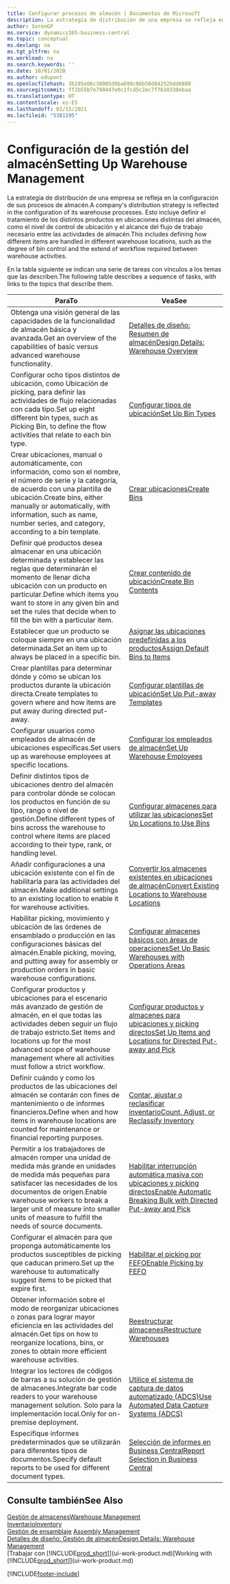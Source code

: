 ```yaml
---
title: Configurar procesos de almacén | Documentos de Microsoft
description: La estrategia de distribución de una empresa se refleja en la configuración de sus procesos de almacén. Esto incluye definir el tratamiento de los distintos productos en ubicaciones distintas del almacén, como el nivel de control de ubicación y el alcance del flujo de trabajo necesario entre las actividades de almacén.
author: SorenGP
ms.service: dynamics365-business-central
ms.topic: conceptual
ms.devlang: na
ms.tgt_pltfrm: na
ms.workload: na
ms.search.keywords: ''
ms.date: 10/01/2020
ms.author: edupont
ms.openlocfilehash: 3b285e86c38005d9ba699c08b58d84252bdd6808
ms.sourcegitcommit: ff2b55b7e790447e0c1fcd5c2ec7f7610338ebaa
ms.translationtype: HT
ms.contentlocale: es-ES
ms.lasthandoff: 02/15/2021
ms.locfileid: "5381195"
---
```

# <a name="setting-up-warehouse-management"></a><span data-ttu-id="2941a-104">Configuración de la gestión del almacén</span><span class="sxs-lookup"><span data-stu-id="2941a-104">Setting Up Warehouse Management</span></span>
<span data-ttu-id="2941a-105">La estrategia de distribución de una empresa se refleja en la configuración de sus procesos de almacén.</span><span class="sxs-lookup"><span data-stu-id="2941a-105">A company's distribution strategy is reflected in the configuration of its warehouse processes.</span></span> <span data-ttu-id="2941a-106">Esto incluye definir el tratamiento de los distintos productos en ubicaciones distintas del almacén, como el nivel de control de ubicación y el alcance del flujo de trabajo necesario entre las actividades de almacén.</span><span class="sxs-lookup"><span data-stu-id="2941a-106">This includes defining how different items are handled in different warehouse locations, such as the degree of bin control and the extend of workflow required between warehouse activities.</span></span>  

 <span data-ttu-id="2941a-107">En la tabla siguiente se indican una serie de tareas con vínculos a los temas que las describen.</span><span class="sxs-lookup"><span data-stu-id="2941a-107">The following table describes a sequence of tasks, with links to the topics that describe them.</span></span>   

|<span data-ttu-id="2941a-108">**Para**</span><span class="sxs-lookup"><span data-stu-id="2941a-108">**To**</span></span>|<span data-ttu-id="2941a-109">**Vea**</span><span class="sxs-lookup"><span data-stu-id="2941a-109">**See**</span></span>|  
|------------|-------------|  
|<span data-ttu-id="2941a-110">Obtenga una visión general de las capacidades de la funcionalidad de almacén básica y avanzada.</span><span class="sxs-lookup"><span data-stu-id="2941a-110">Get an overview of the capabilities of basic versus advanced warehouse functionality.</span></span>|[<span data-ttu-id="2941a-111">Detalles de diseño: Resumen de almacén</span><span class="sxs-lookup"><span data-stu-id="2941a-111">Design Details: Warehouse Overview</span></span>](design-details-warehouse-overview.md)|  
|<span data-ttu-id="2941a-112">Configurar ocho tipos distintos de ubicación, como Ubicación de picking, para definir las actividades de flujo relacionadas con cada tipo.</span><span class="sxs-lookup"><span data-stu-id="2941a-112">Set up eight different bin types, such as Picking Bin, to define the flow activities that relate to each bin type.</span></span>|[<span data-ttu-id="2941a-113">Configurar tipos de ubicación</span><span class="sxs-lookup"><span data-stu-id="2941a-113">Set Up Bin Types</span></span>](warehouse-how-to-set-up-bin-types.md)|  
|<span data-ttu-id="2941a-114">Crear ubicaciones, manual o automáticamente, con información, como son el nombre, el número de serie y la categoría, de acuerdo con una plantilla de ubicación.</span><span class="sxs-lookup"><span data-stu-id="2941a-114">Create bins, either manually or automatically, with information, such as name, number series, and category, according to a bin template.</span></span>|[<span data-ttu-id="2941a-115">Crear ubicaciones</span><span class="sxs-lookup"><span data-stu-id="2941a-115">Create Bins</span></span>](warehouse-how-to-create-individual-bins.md)|  
|<span data-ttu-id="2941a-116">Definir qué productos desea almacenar en una ubicación determinada y establecer las reglas que determinarán el momento de llenar dicha ubicación con un producto en particular.</span><span class="sxs-lookup"><span data-stu-id="2941a-116">Define which items you want to store in any given bin and set the rules that decide when to fill the bin with a particular item.</span></span>|[<span data-ttu-id="2941a-117">Crear contenido de ubicación</span><span class="sxs-lookup"><span data-stu-id="2941a-117">Create Bin Contents</span></span>](warehouse-how-to-set-up-bin-contents.md)|  
|<span data-ttu-id="2941a-118">Establecer que un producto se coloque siempre en una ubicación determinada.</span><span class="sxs-lookup"><span data-stu-id="2941a-118">Set an item up to always be placed in a specific bin.</span></span>|[<span data-ttu-id="2941a-119">Asignar las ubicaciones predefinidas a los productos</span><span class="sxs-lookup"><span data-stu-id="2941a-119">Assign Default Bins to Items</span></span>](warehouse-how-to-assign-default-bins-to-items.md)|
|<span data-ttu-id="2941a-120">Crear plantillas para determinar dónde y cómo se ubican los productos durante la ubicación directa.</span><span class="sxs-lookup"><span data-stu-id="2941a-120">Create templates to govern where and how items are put away during directed put-away.</span></span>|[<span data-ttu-id="2941a-121">Configurar plantillas de ubicación</span><span class="sxs-lookup"><span data-stu-id="2941a-121">Set Up Put-away Templates</span></span>](warehouse-how-to-set-up-put-away-templates.md)|
|<span data-ttu-id="2941a-122">Configurar usuarios como empleados de almacén de ubicaciones específicas.</span><span class="sxs-lookup"><span data-stu-id="2941a-122">Set users up as warehouse employees at specific locations.</span></span>|[<span data-ttu-id="2941a-123">Configurar los empleados de almacén</span><span class="sxs-lookup"><span data-stu-id="2941a-123">Set Up Warehouse Employees</span></span>](warehouse-how-to-set-up-warehouse-employees.md)|
|<span data-ttu-id="2941a-124">Definir distintos tipos de ubicaciones dentro del almacén para controlar dónde se colocan los productos en función de su tipo, rango o nivel de gestión.</span><span class="sxs-lookup"><span data-stu-id="2941a-124">Define different types of bins across the warehouse to control where items are placed according to their type, rank, or handling level.</span></span>|[<span data-ttu-id="2941a-125">Configurar almacenes para utilizar las ubicaciones</span><span class="sxs-lookup"><span data-stu-id="2941a-125">Set Up Locations to Use Bins</span></span>](warehouse-how-to-set-up-locations-to-use-bins.md)|
|<span data-ttu-id="2941a-126">Añadir configuraciones a una ubicación existente con el fin de habilitarla para las actividades del almacén.</span><span class="sxs-lookup"><span data-stu-id="2941a-126">Make additional settings to an existing location to enable it for warehouse activities.</span></span>|[<span data-ttu-id="2941a-127">Convertir los almacenes existentes en ubicaciones de almacén</span><span class="sxs-lookup"><span data-stu-id="2941a-127">Convert Existing Locations to Warehouse Locations</span></span>](warehouse-how-to-convert-existing-locations-to-warehouse-locations.md)|
|<span data-ttu-id="2941a-128">Habilitar picking, movimiento y ubicación de las órdenes de ensamblado o producción en las configuraciones básicas del almacén.</span><span class="sxs-lookup"><span data-stu-id="2941a-128">Enable picking, moving, and putting away for assembly or production orders in basic warehouse configurations.</span></span>|[<span data-ttu-id="2941a-129">Configurar almacenes básicos con áreas de operaciones</span><span class="sxs-lookup"><span data-stu-id="2941a-129">Set Up Basic Warehouses with Operations Areas</span></span>](warehouse-how-to-set-up-basic-warehouses-with-operations-areas.md)|  
|<span data-ttu-id="2941a-130">Configurar productos y ubicaciones para el escenario más avanzado de gestión de almacén, en el que todas las actividades deben seguir un flujo de trabajo estricto.</span><span class="sxs-lookup"><span data-stu-id="2941a-130">Set items and locations up for the most advanced scope of warehouse management where all activities must follow a strict workflow.</span></span>|[<span data-ttu-id="2941a-131">Configurar productos y almacenes para ubicaciones y picking directos</span><span class="sxs-lookup"><span data-stu-id="2941a-131">Set Up Items and Locations for Directed Put-away and Pick</span></span>](warehouse-how-to-set-up-items-for-directed-put-away-and-pick.md)|  
|<span data-ttu-id="2941a-132">Definir cuándo y como los productos de las ubicaciones del almacén se contarán con fines de mantenimiento o de informes financieros.</span><span class="sxs-lookup"><span data-stu-id="2941a-132">Define when and how items in warehouse locations are counted for maintenance or financial reporting purposes.</span></span>|[<span data-ttu-id="2941a-133">Contar, ajustar o reclasificar inventario</span><span class="sxs-lookup"><span data-stu-id="2941a-133">Count, Adjust, or Reclassify Inventory</span></span>](inventory-how-count-adjust-reclassify.md)|
|<span data-ttu-id="2941a-134">Permitir a los trabajadores de almacén romper una unidad de medida más grande en unidades de medida más pequeñas para satisfacer las necesidades de los documentos de origen.</span><span class="sxs-lookup"><span data-stu-id="2941a-134">Enable warehouse workers to break a larger unit of measure into smaller units of measure to fulfill the needs of source documents.</span></span>|[<span data-ttu-id="2941a-135">Habilitar interrupción automática masiva con ubicaciones y picking directos</span><span class="sxs-lookup"><span data-stu-id="2941a-135">Enable Automatic Breaking Bulk with Directed Put-away and Pick</span></span>](warehouse-enable-automatic-breaking-bulk-with-directed-put-away-and-pick.md)|  
|<span data-ttu-id="2941a-136">Configurar el almacén para que proponga automáticamente los productos susceptibles de picking que caducan primero.</span><span class="sxs-lookup"><span data-stu-id="2941a-136">Set up the warehouse to automatically suggest items to be picked that expire first.</span></span>|[<span data-ttu-id="2941a-137">Habilitar el picking por FEFO</span><span class="sxs-lookup"><span data-stu-id="2941a-137">Enable Picking by FEFO</span></span>](warehouse-picking-by-fefo.md)|
|<span data-ttu-id="2941a-138">Obtener información sobre el modo de reorganizar ubicaciones o zonas para lograr mayor eficiencia en las actividades del almacén.</span><span class="sxs-lookup"><span data-stu-id="2941a-138">Get tips on how to reorganize locations, bins, or zones to obtain more efficient warehouse activities.</span></span>|[<span data-ttu-id="2941a-139">Reestructurar almacenes</span><span class="sxs-lookup"><span data-stu-id="2941a-139">Restructure Warehouses</span></span>](warehouse-how-to-restructure-warehouses.md)|
|<span data-ttu-id="2941a-140">Integrar los lectores de códigos de barras a su solución de gestión de almacenes.</span><span class="sxs-lookup"><span data-stu-id="2941a-140">Integrate bar code readers to your warehouse management solution.</span></span> <span data-ttu-id="2941a-141">Solo para la implementación local.</span><span class="sxs-lookup"><span data-stu-id="2941a-141">Only for on-premise deployment.</span></span>|[<span data-ttu-id="2941a-142">Utilice el sistema de captura de datos automatizado (ADCS)</span><span class="sxs-lookup"><span data-stu-id="2941a-142">Use Automated Data Capture Systems (ADCS)</span></span>](warehouse-use-automated-data-capture-systems-adcs.md)|
|<span data-ttu-id="2941a-143">Especifique informes predeterminados que se utilizarán para diferentes tipos de documentos.</span><span class="sxs-lookup"><span data-stu-id="2941a-143">Specify default reports to be used for different document types.</span></span>|[<span data-ttu-id="2941a-144">Selección de informes en Business Central</span><span class="sxs-lookup"><span data-stu-id="2941a-144">Report Selection in Business Central</span></span>](across-report-selections.md)|

## <a name="see-also"></a><span data-ttu-id="2941a-145">Consulte también</span><span class="sxs-lookup"><span data-stu-id="2941a-145">See Also</span></span>  
[<span data-ttu-id="2941a-146">Gestión de almacenes</span><span class="sxs-lookup"><span data-stu-id="2941a-146">Warehouse Management</span></span>](warehouse-manage-warehouse.md)  
[<span data-ttu-id="2941a-147">Inventario</span><span class="sxs-lookup"><span data-stu-id="2941a-147">Inventory</span></span>](inventory-manage-inventory.md)  
<span data-ttu-id="2941a-148">[Gestión de ensamblaje](assembly-assemble-items.md)  </span><span class="sxs-lookup"><span data-stu-id="2941a-148">[Assembly Management](assembly-assemble-items.md)  </span></span>  
[<span data-ttu-id="2941a-149">Detalles de diseño: Gestión de almacén</span><span class="sxs-lookup"><span data-stu-id="2941a-149">Design Details: Warehouse Management</span></span>](design-details-warehouse-management.md)  
<span data-ttu-id="2941a-150">[Trabajar con [!INCLUDE[prod_short](includes/prod_short.md)]](ui-work-product.md)</span><span class="sxs-lookup"><span data-stu-id="2941a-150">[Working with [!INCLUDE[prod_short](includes/prod_short.md)]](ui-work-product.md)</span></span>


[!INCLUDE[footer-include](includes/footer-banner.md)]